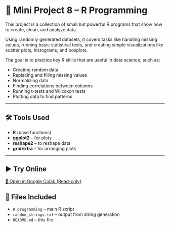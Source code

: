 # 📘 Mini Project 8 – R Programming

This project is a collection of small but powerful R programs that show how to create, clean, and analyze data.

Using randomly generated datasets, it covers tasks like handling missing values, running basic statistical tests, and creating simple visualizations like scatter plots, histograms, and boxplots.

The goal is to practice key R skills that are useful in data science, such as:
- Creating random data
- Replacing and filling missing values
- Normalizing data
- Finding correlations between columns
- Running t-tests and Wilcoxon tests
- Plotting data to find patterns

---

## 🛠 Tools Used
- **R** (base functions)
- **ggplot2** – for plots  
- **reshape2** – to reshape data  
- **gridExtra** – for arranging plots

---

## ▶️ Try Online  
[🔗 Open in Google Colab (Read-only)](https://colab.research.google.com/github/pehal6/Mini-Project-8/blob/main/R%20programming)

## 📁 Files Included
- `R programming` – main R script  
- `random_strings.txt` – output from string generation  
- `README.md` – this file
